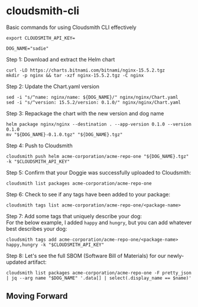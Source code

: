 # cloudsmith-cli
Basic commands for using Cloudsmith CLI effectively

```
export CLOUDSMITH_API_KEY=
```
```
DOG_NAME="sadie"
```


Step 1: Download and extract the Helm chart
```
curl -LO https://charts.bitnami.com/bitnami/nginx-15.5.2.tgz
mkdir -p nginx && tar -xzf nginx-15.5.2.tgz -C nginx
```

Step 2: Update the Chart.yaml version
```
sed -i "s/^name: nginx/name: ${DOG_NAME}/" nginx/nginx/Chart.yaml
sed -i "s/^version: 15.5.2/version: 0.1.0/" nginx/nginx/Chart.yaml
```

Step 3: Repackage the chart with the new version and dog name
```
helm package nginx/nginx --destination . --app-version 0.1.0 --version 0.1.0
mv "${DOG_NAME}-0.1.0.tgz" "${DOG_NAME}.tgz"
```

Step 4: Push to Cloudsmith
```
cloudsmith push helm acme-corporation/acme-repo-one "${DOG_NAME}.tgz" -k "$CLOUDSMITH_API_KEY"
```

Step 5: Confirm that your Doggie was successfully uploaded to Cloudsmith:
```
cloudsmith list packages acme-corporation/acme-repo-one
```

Step 6: Check to see if any tags have been added to your package:
```
cloudsmith tags list acme-corporation/acme-repo-one/<package-name>
```

Step 7: Add some tags that uniquely describe your dog: <br/>
For the below example, I added ```happy``` and ```hungry```, but you can add whatever best describes your dog:
```
cloudsmith tags add acme-corporation/acme-repo-one/<package-name> happy,hungry -k "$CLOUDSMITH_API_KEY"
```

Step 8: Let's see the full SBOM (Software Bill of Materials) for our newly-updated artifact:
```
cloudsmith list packages acme-corporation/acme-repo-one -F pretty_json | jq --arg name "$DOG_NAME" '.data[] | select(.display_name == $name)'
```


## Moving Forward

